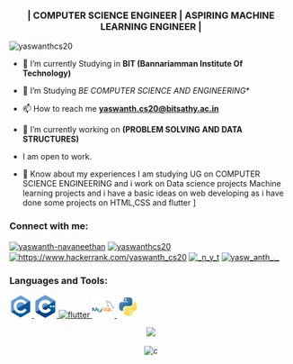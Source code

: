 <marquee><h1 align="center">Hey there, This is YASWANTH</h1></marquee>
<h3 align="center">| COMPUTER SCIENCE ENGINEER | ASPIRING MACHINE LEARNING ENGINEER |</h3>

<p align="left"> <img src="https://komarev.com/ghpvc/?username=yaswanthcs20&label=Profile%20views&color=0e75b6&style=flat" alt="yaswanthcs20" /> </p>

- 🌱 I’m currently Studying in **BIT (Bannariamman Institute Of Technology)**

- 🤝 I’m Studying *BE COMPUTER SCIENCE AND ENGINEERING**

- 📫 How to reach me **yaswanth.cs20@bitsathy.ac.in**

- 🔭 I’m currently working on **(PROBLEM SOLVING AND DATA STRUCTURES)**

- I am open to work.

- 📄 Know about my experiences I am studying UG on COMPUTER SCIENCE ENGINEERING and i work on Data science projects Machine learning projects and i have a basic ideas on web developing as i have done some projects on HTML,CSS and flutter ]

<h3 align="left">Connect with me:</h3>
<p align="left">

<a href="https://linkedin.com/in/yaswanth-navaneethan" target="blank"><img align="center" src="https://raw.githubusercontent.com/rahuldkjain/github-profile-readme-generator/master/src/images/icons/Social/linked-in-alt.svg" alt="yaswanth-navaneethan" height="30" width="40" /></a>
<a href="https://www.codechef.com/users/yaswanthcs20" target="blank"><img align="center" src="https://cdn.jsdelivr.net/npm/simple-icons@3.1.0/icons/codechef.svg" alt="yaswanthcs20" height="30" width="40" /></a>
<a href="https://www.hackerrank.com/https://www.hackerrank.com/yaswanth_cs20" target="blank"><img align="center" src="https://raw.githubusercontent.com/rahuldkjain/github-profile-readme-generator/master/src/images/icons/Social/hackerrank.svg" alt="https://www.hackerrank.com/yaswanth_cs20" height="30" width="40" /></a>
<a href="https://twitter.com/_n_y_t" target="blank"><img align="center" src="https://raw.githubusercontent.com/rahuldkjain/github-profile-readme-generator/master/src/images/icons/Social/twitter.svg" alt="_n_y_t" height="30" width="40" /></a>
 <a href="https://instagram.com/yasw_anth_._" target="blank"><img align="center" src="https://raw.githubusercontent.com/rahuldkjain/github-profile-readme-generator/master/src/images/icons/Social/instagram.svg" alt="yasw_anth_._" height="30" width="40" /></a>
  
</p>




<h3 align="left">Languages and Tools:</h3>
<p align="left"> <a href="https://www.cprogramming.com/" target="_blank" rel="noreferrer"> <img src="https://raw.githubusercontent.com/devicons/devicon/master/icons/c/c-original.svg" alt="c" width="40" height="40"/> </a> <a href="https://www.w3schools.com/cpp/" target="_blank" rel="noreferrer"> <img src="https://raw.githubusercontent.com/devicons/devicon/master/icons/cplusplus/cplusplus-original.svg" alt="cplusplus" width="40" height="40"/> </a> <a href="https://flutter.dev" target="_blank" rel="noreferrer"> <img src="https://www.vectorlogo.zone/logos/flutterio/flutterio-icon.svg" alt="flutter" width="40" height="40"/> </a> <a href="https://www.mysql.com/" target="_blank" rel="noreferrer"> <img src="https://raw.githubusercontent.com/devicons/devicon/master/icons/mysql/mysql-original-wordmark.svg" alt="mysql" width="40" height="40"/> </a> <a href="https://www.python.org" target="_blank" rel="noreferrer"> <img src="https://raw.githubusercontent.com/devicons/devicon/master/icons/python/python-original.svg" alt="python" width="40" height="40"/> </a> </p>



<!--  STAT-1 -->
 <p align="center">  <img src="https://github-readme-stats.vercel.app/api?username=yaswanthcs20&show_icons=true&count_private=true&custom_title=My%20Github%20Stat&layout=compact&theme=radical&hide=issues&hide_border=true&hide_title=true,contribs" /> </p>
 
 
 <center><img src="https://raw.githubusercontent.com/trinib/trinib/a5f17399d881c5651a89bfe4a621014b08346cf0/images/marquee.svg" alt="c" width="1500" /></center>
